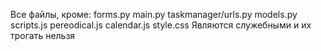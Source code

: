 Все файлы, кроме:
forms.py
main.py
taskmanager/urls.py
models.py
scripts.js
pereodical.js
calendar.js
style.css
Являются служебными и их трогать нельзя
